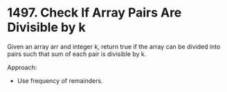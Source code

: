# 1497. Check If Array Pairs Are Divisible by k

Given an array arr and integer k, return true if the array can be divided into pairs such that sum of each pair is divisible by k.

Approach:
- Use frequency of remainders.